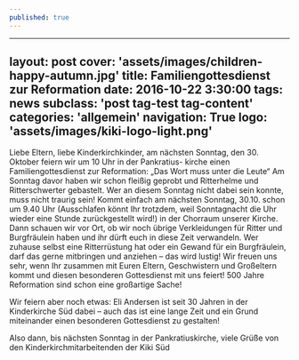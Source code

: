 ```yaml
---
published: true
---
```

---
layout: post
cover: 'assets/images/children-happy-autumn.jpg'
title: Familiengottesdienst zur Reformation
date:   2016-10-22 3:30:00
tags: news
subclass: 'post tag-test tag-content'
categories: 'allgemein'
navigation: True
logo: 'assets/images/kiki-logo-light.png'
---

Liebe Eltern, liebe Kinderkirchkinder,
am nächsten Sonntag, den 30. Oktober feiern wir um 10 Uhr in der Pankratius- kirche einen Familiengottesdienst zur Reformation: „Das Wort muss unter die Leute“
Am Sonntag davor haben wir schon fleißig geprobt und Ritterhelme und Ritterschwerter gebastelt. Wer an diesem Sonntag nicht dabei sein konnte, muss nicht traurig sein! Kommt einfach am nächsten Sonntag, 30.10. schon um 9.40 Uhr (Ausschlafen könnt Ihr trotzdem, weil  Sonntagnacht die Uhr wieder eine Stunde zurückgestellt wird!) in der Chorraum unserer Kirche. Dann schauen wir vor Ort, ob wir noch übrige Verkleidungen für Ritter und Burgfräulein haben und ihr dürft euch in diese Zeit verwandeln. Wer zuhause selbst eine Ritterrüstung hat oder ein Gewand für ein Burgfräulein, darf das gerne mitbringen und anziehen – das wird lustig!
Wir freuen uns sehr, wenn Ihr zusammen mit Euren Eltern, Geschwistern und Großeltern kommt und diesen besonderen Gottesdienst mit uns feiert! 500 Jahre Reformation sind schon eine großartige Sache!

Wir feiern aber noch etwas: Eli Andersen ist seit 30 Jahren in der Kinderkirche Süd dabei – auch das ist eine lange Zeit und ein Grund miteinander einen besonderen Gottesdienst zu gestalten!

Also dann, bis nächsten Sonntag in der Pankratiuskirche, 
viele Grüße von den Kinderkirchmitarbeitenden der Kiki Süd